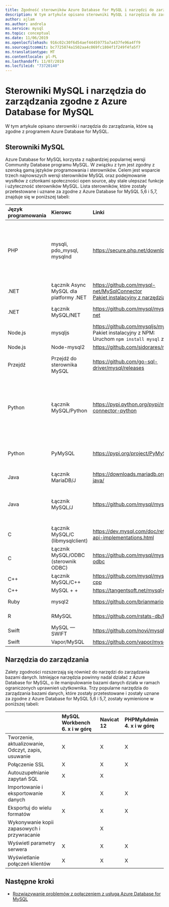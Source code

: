 ```yaml
---
title: Zgodność sterowników Azure Database for MySQL i narzędzi do zarządzania
description: W tym artykule opisano sterowniki MySQL i narzędzia do zarządzania, które są zgodne z Azure Database for MySQL.
author: ajlam
ms.author: andrela
ms.service: mysql
ms.topic: conceptual
ms.date: 11/06/2019
ms.openlocfilehash: 916c02c30f6d54aef44459775a7a437fe96a4ff9
ms.sourcegitcommit: bc7725874a1502aa4c069fc1804f1f249f4fa5f7
ms.translationtype: MT
ms.contentlocale: pl-PL
ms.lasthandoff: 11/07/2019
ms.locfileid: "73720140"
---
```

# <a name="mysql-drivers-and-management-tools-compatible-with-azure-database-for-mysql"></a>Sterowniki MySQL i narzędzia do zarządzania zgodne z Azure Database for MySQL
W tym artykule opisano sterowniki i narzędzia do zarządzania, które są zgodne z programem Azure Database for MySQL.

## <a name="mysql-drivers"></a>Sterowniki MySQL
Azure Database for MySQL korzysta z najbardziej popularnej wersji Community Database programu MySQL. W związku z tym jest zgodny z szeroką gamą języków programowania i sterowników. Celem jest wsparcie trzech najnowszych wersji sterowników MySQL oraz podejmowanie wysiłków z członkami społeczności open source, aby stale ulepszać funkcje i użyteczność sterowników MySQL. Lista sterowników, które zostały przetestowane i uznane za zgodne z Azure Database for MySQL 5,6 i 5,7, znajduje się w poniższej tabeli:

| **Język programowania** | **Kierowc** | **Linki** | **Zgodne wersje** | **Niezgodne wersje** | **Uwagi** |
| :----------------------- | :--------- | :-------- | :---------------------- | :------------------------ | :-------- |
| PHP | mysqli, pdo_mysql, mysqlnd | https://secure.php.net/downloads.php | 5,5, 5,6, 7. x | 5,3 | W przypadku połączenia PHP 7,0 z protokołem SSL MySQLi Dodaj MYSQLI_CLIENT_SSL_DONT_VERIFY_SERVER_CERT w parametrach połączenia. <br> ```mysqli_real_connect($conn, $host, $username, $password, $db_name, 3306, NULL, MYSQLI_CLIENT_SSL_DONT_VERIFY_SERVER_CERT);```<br> Zestaw PDO: opcja ```PDO::MYSQL_ATTR_SSL_VERIFY_SERVER_CERT``` wartość false.|
| .NET | Łącznik Async MySQL dla platformy .NET | https://github.com/mysql-net/MySqlConnector <br> [Pakiet instalacyjny z narzędzia NuGet](https://www.nuget.org/packages/MySqlConnector/) | 0,27 i po | 0.26.5 i przed | |
| .NET | Łącznik MySQL/NET | https://github.com/mysql/mysql-connector-net | 8,0, 7,0, 6,10 |  | Usterka kodowania może spowodować niepowodzenie połączeń w niektórych systemach Windows bez kodowania UTF8. |
| Node.js | mysqljs | https://github.com/mysqljs/mysql/ <br> Pakiet instalacyjny z NPM:<br> Uruchom `npm install mysql` z NPM | 2,15 | 2.14.1 i przed | |
| Node.js | Node-mysql2 | https://github.com/sidorares/node-mysql2 | 1.3.4 + | | |
| Przejdź | Przejdź do sterownika MySQL | https://github.com/go-sql-driver/mysql/releases | 1,3, 1,4 | 1,2 i przed | Użyj `allowNativePasswords=true` w parametrach połączenia dla wersji 1,3. Wersja 1,4 zawiera poprawkę, a `allowNativePasswords=true` nie jest już wymagana. |
| Python | Łącznik MySQL/Python | https://pypi.python.org/pypi/mysql-connector-python | 1.2.3, 2,0, 2,1, 2,2, używaj 8.0.16 + z MySQL 8,0  | 1.2.2 i przed | |
| Python | PyMySQL | https://pypi.org/project/PyMySQL/ | 0.7.11, 0.8.0, 0.8.1, 0.9.3 + | 0.9.0-0.9.2 (regresja w web2py) | |
| Java | Łącznik MariaDB/J | https://downloads.mariadb.org/connector-java/ | 2,1, 2,0, 1,6 | 1.5.5 i przed | | 
| Java | Łącznik MySQL/J | https://github.com/mysql/mysql-connector-j | 5.1.20 +, użyj 8.0.17 + z MySQL 8,0 | 5.1.9 i poniżej | |
| C | Łącznik MySQL/C (libmysqlclient) | https://dev.mysql.com/doc/refman/5.7/en/c-api-implementations.html | 6.0.2 + | | |
| C | Łącznik MySQL/ODBC (sterownik ODBC) | https://github.com/mysql/mysql-connector-odbc | 3.51.29 + | | |
| C++ | Łącznik MySQL/C++ | https://github.com/mysql/mysql-connector-cpp | 1.1.9 + | 1.1.3 i poniżej | | 
| C++ | MySQL + +| https://tangentsoft.net/mysql++ | 3.2.3 + | | |
| Ruby | mysql2 | https://github.com/brianmario/mysql2 | 0.4.10 + | | |
| R | RMySQL | https://github.com/rstats-db/RMySQL | 0.10.16 + | | |
| Swift | MySQL — SWIFT | https://github.com/novi/mysql-swift | 0.7.2 + | | |
| Swift | Vapor/MySQL | https://github.com/vapor/mysql-kit | 2.0.1 + | | |

## <a name="management-tools"></a>Narzędzia do zarządzania
Zalety zgodności rozszerzają się również do narzędzi do zarządzania bazami danych. Istniejące narzędzia powinny nadal działać z Azure Database for MySQL, o ile manipulowanie bazami danych działa w ramach ograniczonych uprawnień użytkownika. Trzy popularne narzędzia do zarządzania bazami danych, które zostały przetestowane i zostały uznane za zgodne z Azure Database for MySQL 5,6 i 5,7, zostały wymienione w poniższej tabeli:

|                                     | **MySQL Workbench 6. x i w górę** | **Navicat 12** | **PHPMyAdmin 4. x i w górę** |
| :---------------------------------- | :----------------------------- | :------------- | :-------------------------|
| Tworzenie, aktualizowanie, Odczyt, zapis, usuwanie | X | X | X |
| Połączenie SSL | X | X | X |
| Autouzupełnianie zapytań SQL | X | X |  |
| Importowanie i eksportowanie danych | X | X | X | 
| Eksportuj do wielu formatów | X | X | X |
| Wykonywanie kopii zapasowych i przywracanie |  | X |  |
| Wyświetl parametry serwera | X | X | X |
| Wyświetlanie połączeń klientów | X | X | X |

## <a name="next-steps"></a>Następne kroki

- [Rozwiązywanie problemów z połączeniem z usługą Azure Database for MySQL](howto-troubleshoot-common-connection-issues.md)
